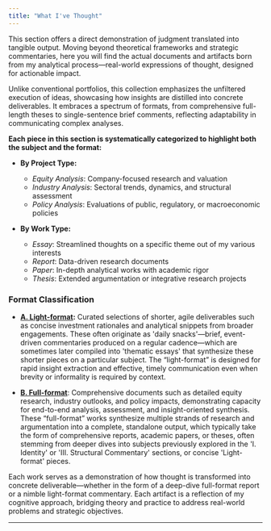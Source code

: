 ```yaml
---
title: "What I've Thought"
---
```

This section offers a direct demonstration of judgment translated into tangible output. Moving beyond theoretical frameworks and strategic commentaries, here you will find the actual documents and artifacts born from my analytical process—real-world expressions of thought, designed for actionable impact.

Unlike conventional portfolios, this collection emphasizes the unfiltered execution of ideas, showcasing how insights are distilled into concrete deliverables. It embraces a spectrum of formats, from comprehensive full-length theses to single-sentence brief comments, reflecting adaptability in communicating complex analyses.

**Each piece in this section is systematically categorized to highlight both the subject and the format:**

- **By Project Type:**
    - *Equity Analysis*: Company-focused research and valuation
    - *Industry Analysis*: Sectoral trends, dynamics, and structural assessment
    - *Policy Analysis*: Evaluations of public, regulatory, or macroeconomic policies

- **By Work Type:**
    - *Essay*: Streamlined thoughts on a specific theme out of my various interests
    - *Report*: Data-driven research documents
    - *Paper*: In-depth analytical works with academic rigor
    - *Thesis*: Extended argumentation or integrative research projects

### Format Classification
- **[A. Light-format][ref1]:**
Curated selections of shorter, agile deliverables such as concise investment rationales and analytical snippets from broader engagements. These often originate as 'daily snacks'—brief, event-driven commentaries produced on a regular cadence—which are sometimes later compiled into 'thematic essays' that synthesize these shorter pieces on a particular subject. The “light-format” is designed for rapid insight extraction and effective, timely communication even when brevity or informality is required by context.

- **[B. Full-format][ref2]**:
Comprehensive documents such as detailed equity research, industry outlooks, and policy impacts, demonstrating capacity for end-to-end analysis, assessment, and insight-oriented synthesis. These “full-format” works synthesize multiple strands of research and argumentation into a complete, standalone output, which typically take the form of comprehensive reports, academic papers, or theses, often stemming from deeper dives into subjects previously explored in the 'I. Identity' or 'III. Structural Commentary' sections, or concise 'Light-format' pieces.

Each work serves as a demonstration of how thought is transformed into concrete deliverable—whether in the form of a deep-dive full-format report or a nimble light-format commentary. Each artifact is a reflection of my cognitive approach, bridging theory and practice to address real-world problems and strategic objectives.

[ref1]: https://snowballassociates.com/works/light-format/
[ref2]: https://snowballassociates.com/works/full-format/

---